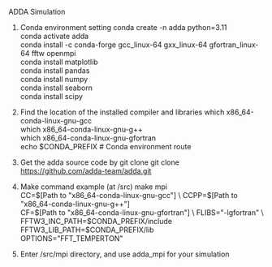 ADDA Simulation

1. Conda environment setting
conda create -n adda python=3.11 \
conda activate adda \
conda install -c conda-forge gcc_linux-64 gxx_linux-64 gfortran_linux-64 fftw openmpi \
conda install matplotlib \
conda install pandas \
conda install numpy \
conda install seaborn \
conda install scipy

3. Find the location of the installed compiler and libraries
which x86_64-conda-linux-gnu-gcc \
which x86_64-conda-linux-gnu-g++ \
which x86_64-conda-linux-gnu-gfortran \
echo $CONDA_PREFIX  # Conda environment route

4. Get the adda source code by git clone
git clone https://github.com/adda-team/adda.git

5. Make command example (at /src)
make mpi \
  CC=$[Path to "x86_64-conda-linux-gnu-gcc"] \
  CCPP=$[Path to "x86_64-conda-linux-gnu-g++"] \
  CF=$[Path to "x86_64-conda-linux-gnu-gfortran"] \
  FLIBS="-lgfortran" \
  FFTW3_INC_PATH=$CONDA_PREFIX/include \
  FFTW3_LIB_PATH=$CONDA_PREFIX/lib \
  OPTIONS="FFT_TEMPERTON"

6. Enter /src/mpi directory, and use adda_mpi for your simulation
   
